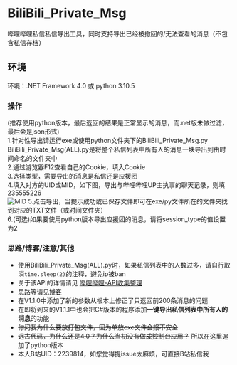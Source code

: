 # BiliBili_Private_Msg
哔哩哔哩私信私信导出工具，同时支持导出已经被撤回的/无法查看的消息（不包含私信存档）

## 环境
环境：.NET Framework 4.0  或 python 3.10.5<br />

### 操作
 (推荐使用python版本，最后返回的结果是正常显示的消息，而.net版未做过滤，最后会是json形式)<br />
 1.针对性导出请运行exe或使用python文件夹下的BiliBili_Private_Msg.py<br />
 BiliBili_Private_Msg(ALL).py是将整个私信列表中所有人的消息一块导出到由时间命名的文件夹中<br />
 2.通过游览器F12查看自己的Cookie，填入Cookie<br />
 3.选择类型，需要导出的消息是私信还是应援团<br />
 4.填入对方的UID或MID，如下图，导出与哔哩哔哩UP主执事的聊天记录，则填235555226<br />
![MID](https://www.z4a.net/images/2022/06/03/QQ20220603000417.png)
 5.点击导出，当提示成功或已保存文件即可在exe/py文件所在的文件夹找到对应的TXT文件（或时间文件夹）<br />
 6.(可选)如果要使用python版本导出应援团的消息，请将session_type的值设置为2
### 思路/博客/注意/其他
* 使用BiliBili_Private_Msg(ALL).py时，如果私信列表中的人数过多，请自行取消`time.sleep(2)`的注释，避免ip被ban
* 关于该API的详情请见 [哔哩哔哩-API收集整理](https://github.com/SocialSisterYi/bilibili-API-collect/blob/master/docs/message/private_msg.md)
* 思路等请见[博客](https://hd80606b.com/bilibili-message/)<br />
* 在V1.1.0中添加了新的参数从根本上修正了只返回前200条消息的问题
* 在即将到来的V1.1.1中也会把C#版本的程序添加**一键导出私信列表中所有人的消息**的功能
* ~~你问我为什么要放打包文件，因为单放exe文件会报不安全~~
* ~~远古代码，为什么还是4.0？为什么当初没有做成控制台应用？~~ 所以在这里追加了python版本
* 本人B站UID：2239814，如您觉得提issue太麻烦，可直接B站私信我
